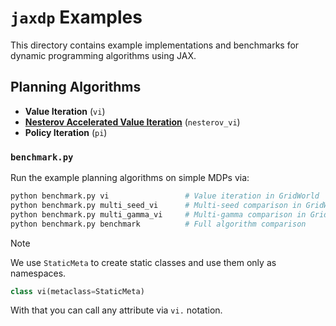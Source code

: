 # `jaxdp` Examples

This directory contains example implementations and benchmarks for dynamic programming algorithms using JAX.

## Planning Algorithms
- **Value Iteration** (`vi`)
- **[Nesterov Accelerated Value Iteration](https://pubsonline.informs.org/doi/abs/10.1287/opre.2022.2269?casa_token=Pn5-2vDJXSsAAAAA:dZoGqfnlSbdOf4PXuNcn6g-NYXJrDLQzrZHsegktTRrKbyQd_K6r0SFlP8Wy8r5r_jsgpQ8)** (`nesterov_vi`)
- **Policy Iteration** (`pi`)

### `benchmark.py`
Run the example planning algorithms on simple MDPs via:
```bash
python benchmark.py vi                 # Value iteration in GridWorld
python benchmark.py multi_seed_vi      # Multi-seed comparison in GridWorld
python benchmark.py multi_gamma_vi     # Multi-gamma comparison in GridWorld
python benchmark.py benchmark          # Full algorithm comparison
```

> [!NOTE]  
> We use `StaticMeta` to create static classes and use them only as namespaces.
> ```python
> class vi(metaclass=StaticMeta)
> ```
> With that you can call any attribute via `vi.` notation.